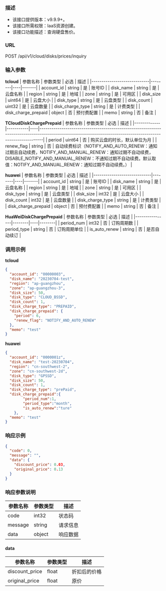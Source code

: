 ### 描述

- 该接口提供版本：v9.9.9+。
- 该接口所需权限：IaaS资源创建。
- 该接口功能描述：查询硬盘售价。

### URL

POST /api/v1/cloud/disks/prices/inquiry

### 输入参数

**tcloud**
| 参数名称 | 参数类型 | 必选 | 描述 |
|-----------------------------|--------|----|-------|
| account_id | string | 是 | 账号ID |
| disk_name | string | 是 | 云盘名称 |
| region | string | 是 | 地域 |
| zone | string | 是 | 可用区 |
| disk_size | uint64 | 是 | 云盘大小 |
| disk_type | string | 是 | 云盘类型 |
| disk_count | uint32 | 是 | 云盘数量 |
| disk_charge_type | string | 是 | 计费类型 |
| disk_charge_prepaid | object | 否 | 预付费配置 |
| memo | string | 否 | 备注 |

**TCloudDiskChargePrepaid**
| 参数名称 | 参数类型 | 必选 | 描述 |
|-------------|-----------|----|--------------------------------------------------------------------------------------------------------------------------------------------------------------|
| period | uint64 | 否 | 购买云盘的时长，默认单位为月 |
| renew_flag | string | 否 |
自动续费标识（NOTIFY_AND_AUTO_RENEW：通知过期且自动续费，NOTIFY_AND_MANUAL_RENEW：通知过期不自动续费，DISABLE_NOTIFY_AND_MANUAL_RENEW：不通知过期不自动续费。默认取值：NOTIFY_AND_MANUAL_RENEW：通知过期不自动续费。） |

**huawei**
| 参数名称 | 参数类型 | 必选 | 描述 |
|-----------------------------|--------|----|-------|
| account_id | string | 是 | 账号ID |
| disk_name | string | 是 | 云盘名称 |
| region | string | 是 | 地域 |
| zone | string | 是 | 可用区 |
| disk_type | string | 是 | 云盘类型 |
| disk_size | int32 | 是 | 云盘大小 |
| disk_count | int32 | 是 | 云盘数量 |
| disk_charge_type | string | 是 | 计费类型 |
| disk_charge_prepaid | object | 否 | 预付费配置 |
| memo | string | 否 | 备注 |

**HuaWeiDiskChargePrepaid**
| 参数名称 | 参数类型 | 必选 | 描述 |
|----------------|--------|----|--------|
| period_num | int32 | 否 | 订购周期数 |
| period_type | string | 否 | 订购周期单位 |
| is_auto_renew | string | 否 | 是否自动续订 |

### 调用示例

**tcloud**

```json
{
  "account_id": "00000003",
  "disk_name": "20230704-test",
  "region": "ap-guangzhou",
  "zone": "ap-guangzhou-3",
  "disk_size": 50,
  "disk_type": "CLOUD_BSSD",
  "disk_count": 1,
  "disk_charge_type": "PREPAID",
  "disk_charge_prepaid": {
    "period": 6,
    "renew_flag": "NOTIFY_AND_AUTO_RENEW"
  },
  "memo": "test"
}
```

**huawei**
```json
{
  "account_id": "0000001z",
  "disk_name": "test-20230704",
  "region": "cn-southwest-2",
  "zone": "cn-southwest-2d",
  "disk_type": "GPSSD",
  "disk_size": 50,
  "disk_count": 1,
  "disk_charge_type": "prePaid",
  "disk_charge_prepaid":{
        "period_num":1,
        "period_type":"month",
        "is_auto_renew":"ture"
    },
  "memo": "test"
}
```

### 响应示例

```json
{
  "code": 0,
  "message": "",
  "data": {
    "discount_price": 0.03,
    "original_price": 0.13
  }
}
```

### 响应参数说明

| 参数名称    | 参数类型   | 描述   |
|---------|--------|------|
| code    | int32  | 状态码  |
| message | string | 请求信息 |
| data    | object | 响应数据 |

#### data

| 参数名称           | 参数类型  | 描述     |
|----------------|-------|--------|
| discount_price | float | 折扣后的价格 |
| original_price | float | 原价     |
